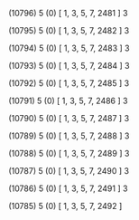 (10796) 5 (0) [ 1, 3, 5, 7, 2481 ] 3 


(10795) 5 (0) [ 1, 3, 5, 7, 2482 ] 3 


(10794) 5 (0) [ 1, 3, 5, 7, 2483 ] 3 


(10793) 5 (0) [ 1, 3, 5, 7, 2484 ] 3 


(10792) 5 (0) [ 1, 3, 5, 7, 2485 ] 3 


(10791) 5 (0) [ 1, 3, 5, 7, 2486 ] 3 


(10790) 5 (0) [ 1, 3, 5, 7, 2487 ] 3 


(10789) 5 (0) [ 1, 3, 5, 7, 2488 ] 3 


(10788) 5 (0) [ 1, 3, 5, 7, 2489 ] 3 


(10787) 5 (0) [ 1, 3, 5, 7, 2490 ] 3 


(10786) 5 (0) [ 1, 3, 5, 7, 2491 ] 3 


(10785) 5 (0) [ 1, 3, 5, 7, 2492 ]  

